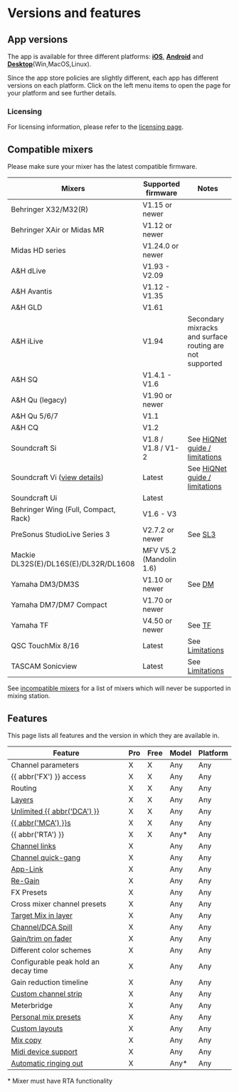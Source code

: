 # Versions and features

## App versions

The app is available for three different platforms: **[iOS](platforms/ios.md)**, **[Android](platforms/android.md)** and
**[Desktop](platforms/desktop.md)**(Win,MacOS,Linux).

Since the app store policies are slightly different, each app has different versions on each platform.
Click on the left menu items to open the page for your platform and see further details.

### Licensing

For licensing information, please refer to the [licensing page](license/overview.md).

## Compatible mixers

Please make sure your mixer has the latest compatible firmware.

| Mixers                                           | Supported firmware      | Notes                                                    | 
|--------------------------------------------------|-------------------------|----------------------------------------------------------|
| Behringer X32/M32(R)                             | V1.15 or newer          |                                                          |
| Behringer XAir or Midas MR                       | V1.12 or newer          |                                                          |
| Midas HD series                                  | V1.24.0 or newer        |                                                          |
| A&H dLive                                        | V1.93 - V2.09           |                                                          | 
| A&H Avantis                                      | V1.12 - V1.35           |                                                          | 
| A&H GLD                                          | V1.61                   |                                                          |
| A&H iLive                                        | V1.94                   | Secondary mixracks and surface routing are not supported |
| A&H SQ                                           | V1.4.1 - V1.6           |                                                          |
| A&H Qu (legacy)                                  | V1.90 or newer          |                                                          |
| A&H Qu 5/6/7                                     | V1.1                    |                                                          |
| A&H CQ                                           | V1.2                    |                                                          |
| Soundcraft Si                                    | V1.8 / V1.8 / V1-2      | See [HiQNet guide / limitations](soundcraft/hiqnet.md)   |
| Soundcraft Vi ([view details](soundcraft/vi.md)) | Latest                  | See [HiQNet guide / limitations](soundcraft/hiqnet.md)   |
| Soundcraft Ui                                    | Latest                  |                                                          |
| Behringer Wing (Full, Compact, Rack)             | V1.6 - V3               |                                                          |
| PreSonus StudioLive Series 3                     | V2.7.2 or newer         | See [SL3](presonus/sl3.md)                               |
| Mackie DL32S(E)/DL16S(E)/DL32R/DL1608            | MFV V5.2 (Mandolin 1.6) |                                                          |
| Yamaha DM3/DM3S                                  | V1.10 or newer          | See [DM](yamaha/dm3)                                     |
| Yamaha DM7/DM7 Compact                           | V1.70 or newer          |                                                          |
| Yamaha TF                                        | V4.50 or newer          | See [TF](yamaha/tf.md)                                   |
| QSC TouchMix 8/16                                | Latest                  | See [Limitations](qsc/general)                           |
| TASCAM Sonicview                                 | Latest                  | See [Limitations](tascam/sonicview.md)                   |

See [incompatible mixers](incompatible-mixers.md) for a list of mixers
which will never be supported in mixing station.

## Features

This page lists all features and the version in which they are available in.

| Feature                                                 | Pro | Free | Model | Platform |
|---------------------------------------------------------|-----|------|-------|----------|
| Channel parameters                                      | X   | X    | Any   | Any      |
| {{ abbr('FX') }} access                                 | X   | X    | Any   | Any      |
| Routing                                                 | X   | X    | Any   | Any      |
| [Layers](layers.md)                                     | X   | X    | Any   | Any      |
| [Unlimited {{ abbr('DCA') }}](layer-idcas.md)           | X   | X    | Any   | Any      |
| [{{ abbr('MCA') }}s](mca.md)                            | X   | X    | Any   | Any      |
| {{ abbr('RTA') }}                                       | X   | X    | Any\* | Any      |
| [Channel links](channel-links.md)                       | X   |      | Any   | Any      |
| [Channel quick-gang](channel-links.md#quick-gang)       | X   |      | Any   | Any      |
| [App-Link](app-link.md)                                 | X   |      | Any   | Any      |
| [Re-Gain](re-gain.md)                                   | X   |      | Any   | Any      |
| FX Presets                                              | X   |      | Any   | Any      |
| Cross mixer channel presets                             | X   |      | Any   | Any      |
| [Target Mix in layer](layers.md)                        | X   |      | Any   | Any      |
| [Channel/DCA Spill](settings/app.md#dca-spill)          | X   |      | Any   | Any      |
| [Gain/trim on fader](sends-on-faders.md#gain-on-faders) | X   |      | Any   | Any      |
| Different color schemes                                 | X   |      | Any   | Any      |
| Configurable peak hold an decay time                    | X   |      | Any   | Any      |
| Gain reduction timeline                                 | X   |      | Any   | Any      |
| [Custom channel strip](settings/channel-strip.md)       | X   |      | Any   | Any      |
| Meterbridge                                             | X   |      | Any   | Any      |
| [Personal mix presets](mix-presets.md)                  | X   |      | Any   | Any      |
| [Custom layouts](custom-layouts.md)                     | X   |      | Any   | Any      |
| [Mix copy](mix-copy.md)                                 | X   |      | Any   | Any      |
| [Midi device support](midi.md)                          | X   |      | Any   | Any      |
| [Automatic ringing out](feedback-detection.md)          | X   |      | Any*  | Any      |

\* Mixer must have RTA functionality
